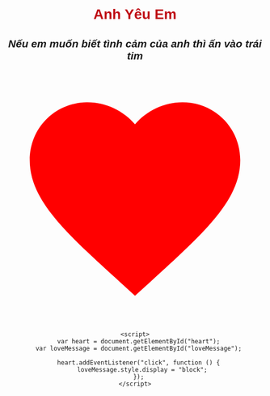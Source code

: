 <!DOCTYPE html>
<html lang="vi">
  <head>
    <meta charset="UTF-8" />
    <meta name="viewport" content="width=device-width, initial-scale=1.0" />
    <title>Cục Vàng của Anh</title>
    <style>
      body {
        font-family: Arial, sans-serif;
        text-align: center;
        margin: 50px;
      }
      h1 {
        color: #bf0b14;
      }
      #heart {
        width: 500px;
        fill: red;
        transition: fill 0.5s;
        cursor: pointer;
      }
      #heart:hover {
        fill: rgb(225, 222, 7);
      }
      .love-message {
        display: none;
        margin-top: 20px;
      }
    </style>
  </head>
  <body>
    <h1>Anh Yêu Em</h1>
    <i> <h2>Nếu em muốn biết tình cảm của anh thì ấn vào trái tim</h2></i>
    <svg id="heart" xmlns="http://www.w3.org/2000/svg" viewBox="0 0 24 24">
      <path
        d="M12 21.35l-1.45-1.32C5.4 15.36 2 12.28 2 8.5 2 5.42 4.42 3 7.5 3c1.74 0 3.41.81 4.5 2.09C13.09 3.81 14.76 3 16.5 3 19.58 3 22 5.42 22 8.5c0 3.78-3.4 6.86-8.55 11.54L12 21.35z"
      />
    </svg>
    <div class="love-message" id="loveMessage">
      <p>Em yêu à,</p>
      <p>...</p>
      <p>Hãy cùng nhau đi hết quãng đường còn lại nhé.</p>
      <p>
        Dù anh có khó khăn như nào thì ah sẽ dành những điều tốt nhất đến công
        chúa của anh
      </p>
      <p>Hãy cùng anh phấn đầu và tiến xa hơn nha em</p>
      <p>Yêu em nhiều!</p>
    </div>

    <script>
      var heart = document.getElementById("heart");
      var loveMessage = document.getElementById("loveMessage");

      heart.addEventListener("click", function () {
        loveMessage.style.display = "block";
      });
    </script>
  </body>
</html>
